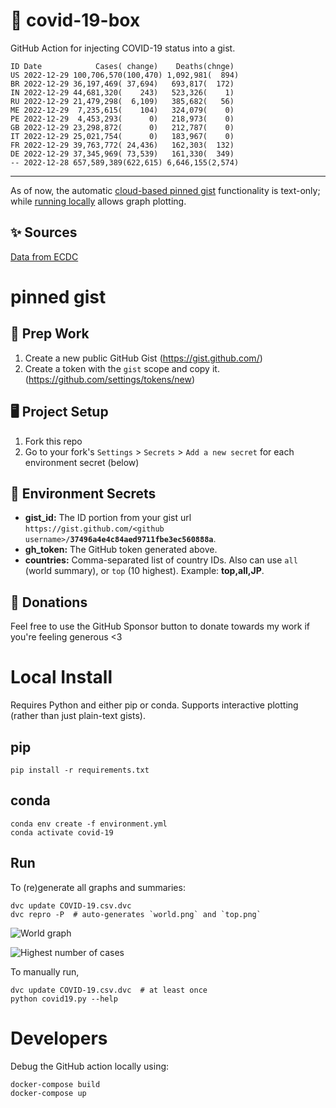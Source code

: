 # 🏥 covid-19-box

GitHub Action for injecting COVID-19 status into a gist.

```
ID Date            Cases( change)    Deaths(chnge)
US 2022-12-29 100,706,570(100,470) 1,092,981(  894)
BR 2022-12-29 36,197,469( 37,694)   693,817(  172)
IN 2022-12-29 44,681,320(    243)   523,326(    1)
RU 2022-12-29 21,479,298(  6,109)   385,682(   56)
ME 2022-12-29  7,235,615(    104)   324,079(    0)
PE 2022-12-29  4,453,293(      0)   218,973(    0)
GB 2022-12-29 23,298,872(      0)   212,787(    0)
IT 2022-12-29 25,021,754(      0)   183,967(    0)
FR 2022-12-29 39,763,772( 24,436)   162,303(  132)
DE 2022-12-29 37,345,969( 73,539)   161,330(  349)
-- 2022-12-28 657,589,389(622,615) 6,646,155(2,574)
```

---

As of now, the automatic [cloud-based pinned gist](#pinned-gist) functionality is text-only;
while [running locally](#local-install) allows graph plotting.

## ✨ Sources

[Data from ECDC](https://www.ecdc.europa.eu/en/publications-data/download-todays-data-geographic-distribution-covid-19-cases-worldwide)

# pinned gist

## 🎒 Prep Work
1. Create a new public GitHub Gist (https://gist.github.com/)
1. Create a token with the `gist` scope and copy it. (https://github.com/settings/tokens/new)

## 🖥 Project Setup
1. Fork this repo
1. Go to your fork's `Settings` > `Secrets` > `Add a new secret` for each environment secret (below)

## 🤫 Environment Secrets
- **gist_id:** The ID portion from your gist url `https://gist.github.com/<github username>/`**`37496a4e4c84aed9711fbe3ec560888a`**.
- **gh_token:** The GitHub token generated above.
- **countries:** Comma-separated list of country IDs. Also can use `all` (world summary), or `top` (10 highest). Example: **top,all,JP**.

## 💸 Donations

Feel free to use the GitHub Sponsor button to donate towards my work if you're feeling generous <3

# Local Install

Requires Python and either pip or conda. Supports interactive plotting (rather than just plain-text gists).

## pip

```
pip install -r requirements.txt
```

## conda

```
conda env create -f environment.yml
conda activate covid-19
```

## Run

To (re)generate all graphs and summaries:

```
dvc update COVID-19.csv.dvc
dvc repro -P  # auto-generates `world.png` and `top.png`
```

![World graph](world.png)

![Highest number of cases](top.png)

To manually run,

```
dvc update COVID-19.csv.dvc  # at least once
python covid19.py --help
```

# Developers

Debug the GitHub action locally using:

```
docker-compose build
docker-compose up
```
